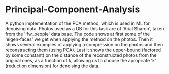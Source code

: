 # Principal-Component-Analysis
A python implementation of the PCA method, which is used in ML for denoising data.
Photos used as a DB for this task are of 'Arial Sharon', taken from the 'lfw_people' data base.
The code shows at first some of the 'eigen-faces' we get when applying the method on the photos.
Then it shows several examples of applying a compression on the photos and then reconstructing them (using PCA).
Last it shows the upper-bound (factored by some constant) on the distance of the reconstructed photos from the original ones, as a function of k, 
allowing us to choose the apropriate 'k' (reduction dimension) for denoising the data.
